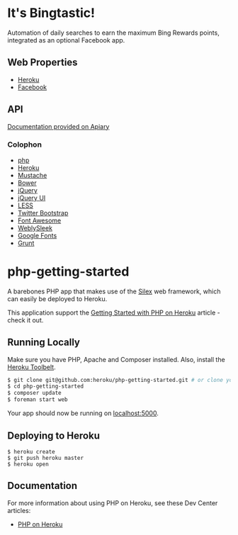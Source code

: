 # It's Bingtastic!

Automation of daily searches to earn the maximum Bing Rewards points, integrated as an optional Facebook app.

## Web Properties

* [Heroku](http://bingtastic.herokuapp.com)
* [Facebook](https://apps.facebook.com/1404888123068033/)

## API

[Documentation provided on Apiary](http://docs.bingtastic.apiary.io/)

### Colophon

* [php](http://php.net)
* [Heroku](http://heroku.com)
* [Mustache](http://mustache.github.io/)
* [Bower](https://github.com/bower/bower)
* [jQuery](http://jquery.com/)
* [jQuery UI](http://jqueryui.com/)
* [LESS](http://lesscss.org/)
* [Twitter Bootstrap](http://getbootstrap.com/)
* [Font Awesome](http://fortawesome.github.io/Font-Awesome/)
* [WeblySleek](http://www.dafont.com/weblysleek-ui.font)
* [Google Fonts](https://www.google.com/fonts)
* [Grunt](http://gruntjs.com/)

# php-getting-started

A barebones PHP app that makes use of the [Silex](http://silex.sensiolabs.org/) web framework, which can easily be deployed to Heroku.

This application support the [Getting Started with PHP on Heroku](https://devcenter.heroku.com/articles/getting-started-with-php) article - check it out.

## Running Locally

Make sure you have PHP, Apache and Composer installed.  Also, install the [Heroku Toolbelt](https://toolbelt.heroku.com/).

```sh
$ git clone git@github.com:heroku/php-getting-started.git # or clone your own fork
$ cd php-getting-started
$ composer update
$ foreman start web
```

Your app should now be running on [localhost:5000](http://localhost:5000/).

## Deploying to Heroku

```
$ heroku create
$ git push heroku master
$ heroku open
```

## Documentation

For more information about using PHP on Heroku, see these Dev Center articles:

- [PHP on Heroku](https://devcenter.heroku.com/categories/php)

